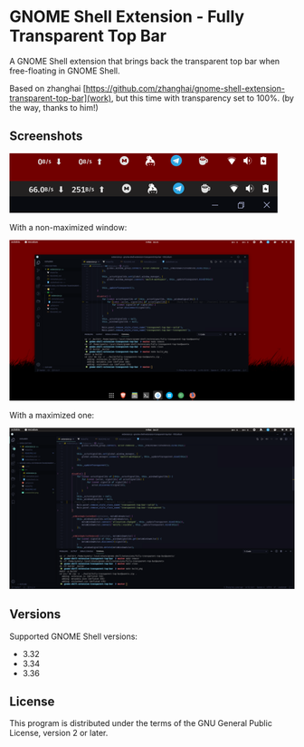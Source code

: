 # GNOME Shell Extension - Fully Transparent Top Bar

A GNOME Shell extension that brings back the transparent top bar when free-floating in GNOME Shell.

Based on zhanghai [https://github.com/zhanghai/gnome-shell-extension-transparent-top-bar](work), but this time with transparency set to 100%. (by the way, thanks to him!)

## Screenshots

![screenshot](screenshot.png)

With a non-maximized window:

![screenshot free-floating](screenshot_free-floating.png)

With a maximized one:

![screenshot fullscreen](screenshot_fullscreen.png)

## Versions

Supported GNOME Shell versions:

- 3.32
- 3.34
- 3.36

## License

This program is distributed under the terms of the GNU General Public License, version 2 or later.
